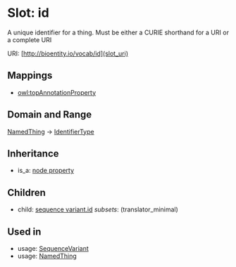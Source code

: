 # Slot: id


A unique identifier for a thing. Must be either a CURIE shorthand for a URI or a complete URI

URI: [http://bioentity.io/vocab/id](slot_uri)
## Mappings

 * [owl:topAnnotationProperty](http://purl.obolibrary.org/obo/owl_topAnnotationProperty)
## Domain and Range

[NamedThing](NamedThing.md) -> [IdentifierType](IdentifierType.md)
## Inheritance

 *  is_a: [node property](node_property.md)
## Children

 *  child: [sequence variant.id](sequence_variant_id.md) *subsets*: (translator_minimal)
## Used in

 *  usage: [SequenceVariant](SequenceVariant.md)
 *  usage: [NamedThing](NamedThing.md)
